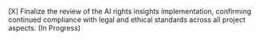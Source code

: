 [X] Finalize the review of the AI rights insights implementation, confirming continued compliance with legal and ethical standards across all project aspects. (In Progress)
